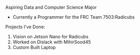 Aspiring Data and Computer Science Major
 - Currently a Programmer for the FRC Team 7503:Radicubs

Projects I've Done:
1. Vision on Jetson Nano for Radicubs
2. Worked on Dislack with MihirSood45
3. Custom Built Laptop

